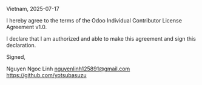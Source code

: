 Vietnam, 2025-07-17

I hereby agree to the terms of the Odoo Individual Contributor License
Agreement v1.0.

I declare that I am authorized and able to make this agreement and sign this
declaration.

Signed,

Nguyen Ngoc Linh nguyenlinh125891@gmail.com https://github.com/yotsubasuzu
